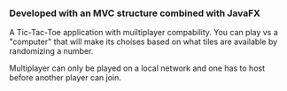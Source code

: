 <h3>Developed with an MVC structure combined with JavaFX</h3>

A Tic-Tac-Toe application with muiltiplayer compability. 
You can play vs a "computer" that will make its choises based on what tiles are available by randomizing a number.

Multiplayer can only be played on a local network and
one has to host before another player can join.

